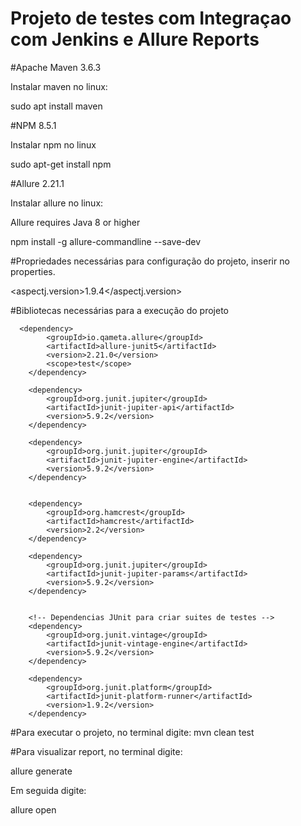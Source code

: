# Projeto de testes com Integraçao com Jenkins e Allure Reports

#Apache Maven 3.6.3

Instalar maven no linux:

sudo apt install maven

#NPM 8.5.1

Instalar npm no linux

sudo apt-get install npm

#Allure 2.21.1

Instalar allure no linux:

Allure requires Java 8 or higher

npm install -g allure-commandline --save-dev


#Propriedades necessárias para configuração do projeto, inserir no properties.

 <aspectj.version>1.9.4</aspectj.version>

 
#Bibliotecas necessárias para a execução  do projeto

      <dependency>
            <groupId>io.qameta.allure</groupId>
            <artifactId>allure-junit5</artifactId>
            <version>2.21.0</version>
            <scope>test</scope>
        </dependency>

        <dependency>
            <groupId>org.junit.jupiter</groupId>
            <artifactId>junit-jupiter-api</artifactId>
            <version>5.9.2</version>
        </dependency>

        <dependency>
            <groupId>org.junit.jupiter</groupId>
            <artifactId>junit-jupiter-engine</artifactId>
            <version>5.9.2</version>
        </dependency>


        <dependency>
            <groupId>org.hamcrest</groupId>
            <artifactId>hamcrest</artifactId>
            <version>2.2</version>
        </dependency>

        <dependency>
            <groupId>org.junit.jupiter</groupId>
            <artifactId>junit-jupiter-params</artifactId>
            <version>5.9.2</version>
        </dependency>


        <!-- Dependencias JUnit para criar suites de testes -->
        <dependency>
            <groupId>org.junit.vintage</groupId>
            <artifactId>junit-vintage-engine</artifactId>
            <version>5.9.2</version>
        </dependency>

        <dependency>
            <groupId>org.junit.platform</groupId>
            <artifactId>junit-platform-runner</artifactId>
            <version>1.9.2</version>
        </dependency>
				
#Para executar o projeto, no terminal digite: 
mvn clean test

#Para visualizar report, no terminal digite:

allure generate

Em seguida digite:

allure open
			
